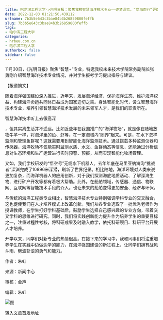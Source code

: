 ```yaml
---
title: 哈尔滨工程大学->光明日报：聚焦我校智慧海洋技术专业——逐梦深蓝，“向海而行”更自信 | hrbeu.com.cn
date: 2022-12-03 01:21:56.439112
urlname: 7b3b5e643c3bae84b3b26859800feffb
slug: 7b3b5e643c3bae84b3b26859800feffb
tags: 
- 哈尔滨工程大学
categories:
- hrbeu.com.cn
- 哈尔滨工程大学
authorbox: false
sidebar: false
---
```

11月30日，《光明日报》聚焦“智慧+”专业，特邀我校未来技术学院常务副院长张勇刚介绍智慧海洋技术专业情况，并对学生报考学习提出指导与建议。

【报道摘文】

随着海洋强国建设深入推进，近年来，发展海洋经济、保护海洋生态、维护海洋权益、构建海洋命运共同体日益成为国家迫切之需。身处智能化时代，设立智慧海洋技术专业，培养引领智慧海洋技术发展的未来领军人才，是我们的职责所在。

智慧海洋技术听上去很高深
<!--more-->
，但其实离生活并不遥远。比如近些年在我国推广的“海洋牧场”，就是像在陆地放牧牛羊一样，将海洋里的鱼、虾等，在一定海域内“圈养”起来。可是，在水下怎样监测和管理鱼群呢？这就需要用到智能化海洋监测技术。通过搭载多种监测仪器和传感器，海洋牧场不仅能实时监测水质、水文、鱼群动态等信息，还能通过分析信息对生态环境和生产运营进行实时预警、预报，从而实现智能化牧场管理。

又如，我们学校研发的“悟空号”无缆水下机器人，去年年底在马里亚纳海沟“挑战者”深渊完成了10896米深潜，刷新了世界纪录。相比陆地，海洋环境对人类来说更加复杂，而海洋机器人的应用创新，对于我们探测海底地质活动、了解深海生物、进行矿产开发等都有着极大帮助。此外，在船舶领域，传感器、通信、物联网、互联网等智能技术手段的介入，也让未来的船舶变得更加安全、经济与环保。

与传统的海洋工程类专业相比，智慧海洋技术专业特别强调学科专业的交叉融合，这也促使我们在人才培养模式上改革创新。我们从各专业选取了一批优秀老师作为授课教师，在学生打好学科基础后，鼓励学生选择自己感兴趣的专业方向，带着交叉学科的思维进行研究。同时，我们将实践创新能力提升作为培养学生的重要目标之一，注重过程性考核，将科研成果及时融入教学，依托科研项目、科研平台开展人才培养。

开学以来，同学们对新专业的热情很高。在接下来的学习中，我和同事们将注重培养学生在实践中边做边学的能力，在海洋强国建设的新征程上，让同学们拥有战风斗雨、劈波斩浪的勇气和能力。

作者：朱虹

来源：新闻中心

审核：金声

编辑：朱虹

![图](http://gongxue.cn/__local/E/FD/B2/0B7300732D18649BE7BFF7C0CEB_DA92674C_84228.jpg)

[转入文章首发地址](http://gongxue.cn/info/1141/73739.htm)
